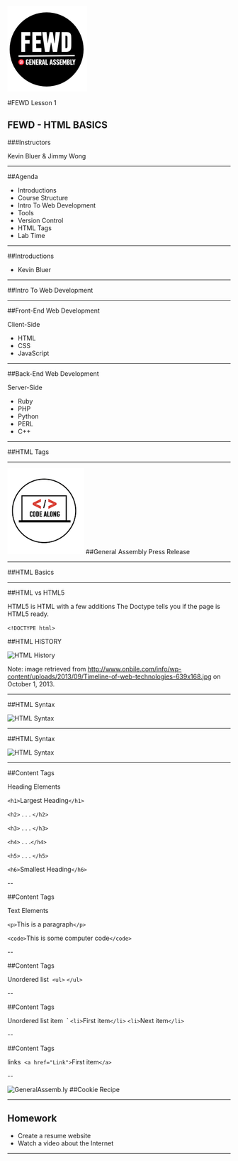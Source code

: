 ![GeneralAssemb.ly](../assets/img/icons/FEWD_Logo.png)

#FEWD Lesson 1
## FEWD - HTML BASICS

###Instructors

Kevin Bluer & Jimmy Wong

---


##Agenda

*	Introductions 
*	Course Structure
*	Intro To Web Development
*	Tools
*	Version Control
*	HTML Tags
*	Lab Time

---


##Introductions

*	Kevin Bluer

---

##Intro To Web Development


---

##Front-End Web Development

Client-Side

*	HTML
*	CSS
*	JavaScript	

---

##Back-End Web Development

Server-Side

*	Ruby
*	PHP
*	Python
*	PERL
*	C++

---



##HTML Tags

---


![GeneralAssemb.ly](../assets/img/icons/code_along.png)
##General Assembly Press Release

---

##HTML Basics

---


##HTML vs HTML5

HTML5 is HTML with a few additions
The Doctype tells you if the page is HTML5 ready.


```<!DOCTYPE html>```


##HTML HISTORY

![HTML History](../assets/img/unit_1/Timeline_of_web_technologies.jpg)

Note:
image retrieved from http://www.onbile.com/info/wp-content/uploads/2013/09/Timeline-of-web-technologies-639x168.jpg on October 1, 2013.

---


##HTML Syntax

![HTML Syntax](../assets/img/unit_1/tags.png)

---

##HTML Syntax

![HTML Syntax](../assets/img/unit_1/tags_attributes.png)

---

##Content Tags

Heading Elements

```<h1>```Largest Heading```</h1>```

```<h2>``` . . . ```</h2>```

```<h3>``` . . . ```</h3>```

```<h4>``` . . .```</h4>```

```<h5>``` . . . ```</h5>```

```<h6>```Smallest Heading```</h6>```

--

##Content Tags

Text Elements

```<p>```This is a paragraph```</p>```

```<code>```This is some computer code```</code>```

--

##Content Tags

Unordered list 
```<ul>``` ```</ul>```

--

##Content Tags

Unordered list item 
`
	```<li>```First item```</li>```
    ```<li>```Next item```</li>```


--

##Content Tags

links 
 ```<a href="Link">```First item```</a>```


--


![GeneralAssemb.ly](../assets/img/icons/exercise_icon_md.png)
##Cookie Recipe

---

## Homework

*	Create a resume website
*	Watch a video about the Internet

---
